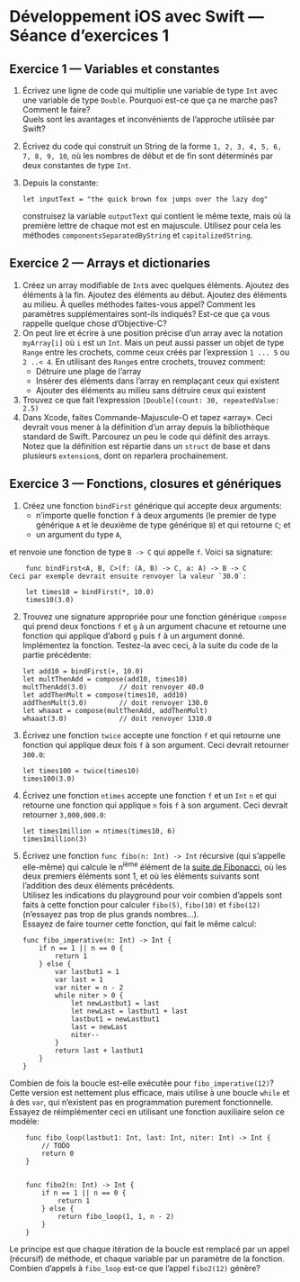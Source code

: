 # Développement iOS avec Swift — Séance d’exercices 1

## Exercice 1 — Variables et constantes

 1. Écrivez une ligne de code qui multiplie une variable de type `Int` avec une variable de type `Double`. Pourquoi est-ce que ça ne marche pas? Comment le faire?<br>
Quels sont les avantages et inconvénients de l’approche utilisée par Swift?

 2. Écrivez du code qui construit un String de la forme `1, 2, 3, 4, 5, 6, 7, 8, 9, 10`, où les nombres de début et de fin sont déterminés par deux constantes de type `Int`.

 3. Depuis la constante:

        let inputText = "the quick brown fox jumps over the lazy dog"
    construisez la variable `outputText` qui contient le même texte, mais où la première lettre de chaque mot est en majuscule. Utilisez pour cela les méthodes `componentsSeparatedByString` et `capitalizedString`.


## Exercice 2 — Arrays et dictionaries

 1. Créez un array modifiable de `Int`s avec quelques éléments. Ajoutez des éléments à la fin. Ajoutez des éléments au début. Ajoutez des éléments au milieu. À quelles méthodes faites-vous appel? Comment les paramètres supplémentaires sont-ils indiqués? Est-ce que ça vous rappelle quelque chose d’Objective-C?
 2. On peut lire et écrire à une position précise d’un array avec la notation `myArray[i]` où `i` est un `Int`. Mais un peut aussi passer un objet de type `Range` entre les crochets, comme ceux créés par l’expression `1 ... 5` ou `2 ..< 4`. En utilisant des `Range`s entre crochets, trouvez comment:
    * Détruire une plage de l’array
    * Insérer des éléments dans l’array en remplaçant ceux qui existent
    * Ajouter des éléments au milieu sans détruire ceux qui existent
 3. Trouvez ce que fait l’expression `[Double](count: 30, repeatedValue: 2.5)`
 4. Dans Xcode, faites Commande-Majuscule-O et tapez «array». Ceci devrait vous mener à la définition d’un array depuis la bibliothèque standard de Swift. Parcourez un peu le code qui définit des arrays. Notez que la définition est répartie dans un `struct` de base et dans plusieurs `extension`s, dont on reparlera prochainement.


## Exercice 3 — Fonctions, closures et génériques

 1. Créez une fonction `bindFirst` générique qui accepte deux arguments:
    * n’importe quelle fonction `f` à deux arguments (le premier de type générique `A` et le deuxième de type générique `B`) et qui retourne `C`; et
    * un argument du type `A`,
   
   et renvoie une fonction de type `B -> C` qui appelle `f`. Voici sa signature:
        
        func bindFirst<A, B, C>(f: (A, B) -> C, a: A) -> B -> C
    Ceci par exemple devrait ensuite renvoyer la valeur `30.0`:
    
        let times10 = bindFirst(*, 10.0)
        times10(3.0)
        
 2. Trouvez une signature appropriée pour une fonction générique `compose` qui prend deux fonctions `f` et `g` à un argument chacune et retourne une fonction qui applique d’abord `g` puis `f` à un argument donné. Implémentez la fonction. Testez-la avec ceci, à la suite du code de la partie précédente:

        let add10 = bindFirst(+, 10.0)
        let multThenAdd = compose(add10, times10)
        multThenAdd(3.0)        // doit renvoyer 40.0
        let addThenMult = compose(times10, add10)
        addThenMult(3.0)        // doit renvoyer 130.0
        let whaaat = compose(multThenAdd, addThenMult)
        whaaat(3.0)             // doit renvoyer 1310.0

 3. Écrivez une fonction `twice` accepte une fonction `f` et qui retourne une fonction qui applique deux fois `f` à son argument. Ceci devrait retourner `300.0`:
    
        let times100 = twice(times10)
        times100(3.0)

 4. Écrivez une fonction `ntimes` accepte une fonction `f` et un `Int` `n` et qui retourne une fonction qui applique `n` fois `f` à son argument. Ceci devrait retourner `3,000,000.0`:
    
        let times1million = ntimes(times10, 6)
        times1million(3)

 5. Écrivez une fonction `func fibo(n: Int) -> Int` récursive (qui s’appelle elle-même) qui calcule le n<sup>ième</sup> élément de la [suite de Fibonacci](http://fr.wikipedia.org/wiki/Suite_de_Fibonacci), où les deux premiers éléments sont 1, et où les éléments suivants sont l’addition des deux éléments précédents.<br>
Utilisez les indications du playground pour voir combien d’appels sont faits à cette fonction pour calculer `fibo(5)`, `fibo(10)` et `fibo(12)` (n’essayez pas trop de plus grands nombres…).<br>
Essayez de faire tourner cette fonction, qui fait le même calcul:

        func fibo_imperative(n: Int) -> Int {
        	if n == 1 || n == 0 {
	        	return 1
	        } else {
	        	var lastbut1 = 1
	        	var last = 1
	        	var niter = n - 2
	        	while niter > 0 {
	        		let newLastbut1 = last
	        		let newLast = lastbut1 + last
	        		lastbut1 = newLastbut1
	                last = newLast
	        		niter--
	        	}
	        	return last + lastbut1
            }
        }
Combien de fois la boucle est-elle exécutée pour `fibo_imperative(12)`? Cette version est nettement plus efficace, mais utilise à une boucle `while` et à des `var`, qui n’existent pas en programmation purement fonctionnelle. Essayez de réimplémenter ceci en utilisant une fonction auxiliaire selon ce modèle:

        func fibo_loop(lastbut1: Int, last: Int, niter: Int) -> Int {
        	// TODO
        	return 0
        }
        
        
        func fibo2(n: Int) -> Int {
        	if n == 1 || n == 0 {
        		return 1
        	} else {
        		return fibo_loop(1, 1, n - 2)
        	}
        }
Le principe est que chaque itération de la boucle est remplacé par un appel (récursif) de méthode, et chaque variable par un paramètre de la fonction.<br>
Combien d’appels à `fibo_loop` est-ce que l’appel `fibo2(12)` génère?

